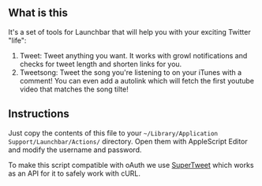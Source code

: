 ## What is this

It's a set of tools for Launchbar that will help you with your exciting Twitter "life":

1. Tweet: Tweet anything you want. It works with growl notifications and checks for tweet length and shorten links for you.
2. Tweetsong: Tweet the song you're listening to on your iTunes with a comment! You can even add a autolink which will fetch the first youtube video that matches the song tilte!

## Instructions

Just copy the contents of this file to your `~/Library/Application Support/Launchbar/Actions/` directory. Open them with AppleScript Editor and modify the username and password.

To make this script compatible with oAuth we use [SuperTweet](http://www.supertweet.net/) which works as an API for it to safely work with cURL.